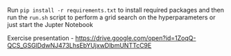 Run `pip install -r requirements.txt` to install required packages and then run the `run.sh` script to perform a grid search on the hyperparameters or just start the Jupter Notebook 

Exercise presentation - https://drive.google.com/open?id=1ZoqQ-QCS_GSGlDdwNJ473LhsEbYUjxwDlbmUNTTcC9E
